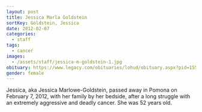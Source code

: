 ```yaml
---
layout: post
title: Jessica Marla Goldstein
sortKey: Goldstein, Jessica
date: 2012-02-07
categories:
  - staff
tags:
  - cancer
images:
  - /assets/staff/jessica-m-goldstein-1.jpg
obituary: https://www.legacy.com/obituaries/lohud/obituary.aspx?pid=155913608
gender: female
---
```

Jessica, aka Jessica Marlowe-Goldstein, passed away in Pomona on February 7, 2012, with her family by her bedside, after a long struggle with an extremely aggressive and deadly cancer.   She was 52 years old.
